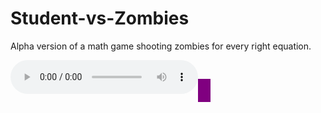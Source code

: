 Student-vs-Zombies
==================

Alpha version of a math game shooting zombies for every right equation.


<!DOCTYPE HTML>
<html lang = "en">
<head>
	<meta charset = "utf-9"/>
	<title>Student VS Zombies</title>
	<audio autoplay controls loop>
	</audio>
</head>
<body>
	<canvas id = 'canvasBg' width = 900 height = 600 style = "border:10px solid purple">
	</canvas>
	<canvas id = 'canvasGun' width = 900 height = 600 style = "display:block;margin: -615px 315px">
	</canvas>
	<canvas id = 'canvasZombie1' width = 900 height = 600 style = "display:block;margin: -615px 315px">
	</canvas>
	<canvas id = 'canvasZombie2' width = 900 height = 600 style = "display:block;margin: -615px 315px ">
	</canvas>
	<canvas id = 'canvasZombie3' width = 900 height = 600 style = "display:block;margin: -615px 315px ">
	</canvas>
	<canvas id = 'canvasBullet' width = 900 height = 600 style = "display:block;margin: -615px 315px ">
	</canvas>
	<script>
		var canvasBg = document.getElementById('canvasBg');
		var ctxBg = canvasBg.getContext('2d');
		var canvasGun = document.getElementById('canvasGun');
		var ctxGun = canvasGun.getContext('2d');
		var canvasZombie1 = document.getElementById('canvasZombie1');
		var ctxZombie1 = canvasZombie1.getContext('2d');
		var canvasZombie2 = document.getElementById('canvasZombie2');
		var ctxZombie2 = canvasZombie2.getContext('2d');
		var canvasZombie3 = document.getElementById('canvasZombie3');
		var ctxZombie3 = canvasZombie3.getContext('2d');
		var canvasBullet = document.getElementById('canvasBullet');
		var ctxBullet = canvasBullet.getContext('2d');
		var bgWidth = 900;
		var bgHeight = 600;
		var requestAnimFrame = window.requestAnimationFrame ||			// method to request animation frame for browser
					   window.webkitRequestAnimationFrame ||
					   window.mozRequestAnimationFrame ||
					   window.msRequestAnimationFrame ||
					   window.oRequestAnimationFrame;
					   
		document.addEventListener('keydown', checkKeyDown);
		var imgSprite = new Image();
		imgSprite.src = 'sprite.png';
		imgSprite.addEventListener('load', init, false);
		
		var isPlaying = true;
		var gun = new Gun;
		var zombie1 = new Zombie1; 
		var zombie2 = new Zombie2;
		var zombie3 = new Zombie3;
		var bullet = new Bullet;
		var speed = 1;
		var counter = 0;
		
		// main functions
		function init(){
			for(var i=0; i ; i ++){
				startLoop();
			}
		}
		
		function startLoop(){
			for(var i=0; i < 1000; i ++){
			counter ++;
			ctxBg.drawImage(imgSprite,0,0,bgWidth,bgHeight,0,0,bgWidth,bgHeight);
			zombie1.draw();
			zombie2.draw();
			zombie3.draw();
			updateBullet();
			clearCtxBullet();
			ctxBullet.drawImage(imgSprite,bullet.srcX,bullet.srcY,bullet.width,bullet.height,bullet.drawX,bullet.drawY,bullet.width,bullet.height);
			ctxGun.drawImage(imgSprite,gun.srcX,gun.srcY,gun.width,gun.height,gun.drawX,gun.drawY,gun.width,gun.height);
			//checkKeyDown();
			requestAnimFrame(startLoop);
			}
		}
		
		function updateBullet(){
			bullet.drawY -= speed;
		}
		
		function Gun(){
			this.srcX = 400;
			this.srcY = 600;
			this.width = 100 ;
			this.height = 100;
			this.drawX = bgWidth/2 - this.width/2;
			this.drawY = bgHeight - this.height;
		}
		
		function clearCtxGun(){
			ctxGun.clearRect(0,0,bgWidth,bgHeight);
		}
		
		function Zombie1(){
			this.srcX = 150;
			this.srcY = 600;
			this.width = 50 ;
			this.height = 100;
			this.drawX = 0;
			this.drawY = bgHeight - this.height;
		}
		
		Zombie1.prototype.draw = function(){
			ctxZombie1.drawImage(imgSprite,this.srcX,this.srcY,this.width,this.height,this.drawX,this.drawY,this.width,this.height);
		};		
		
		function clearCtxZombie1(){
			ctxZombie1.clearRect(0,0,bgWidth,bgHeight);
		}
		
		function Zombie2(){
			this.srcX = 0;
			this.srcY = 600;
			this.width = 50 ;
			this.height = 100;
			this.drawX = bgWidth - this.width;
			this.drawY = bgHeight - this.height;
		}
		
		Zombie2.prototype.draw = function(){
			ctxZombie2.drawImage(imgSprite,this.srcX,this.srcY,this.width,this.height,this.drawX,this.drawY,this.width,this.height);
		};		
		
		function clearCtxZombie2(){
			ctxZombie2.clearRect(0,0,bgWidth,bgHeight);
		}
		
		function Zombie3(){
			this.srcX = 0;
			this.srcY = 700;
			this.width = 100 ;
			this.height = 50;
			this.drawX = bgWidth/2 - this.width/2;
			this.drawY = 45;
		
		}
		
		Zombie3.prototype.draw = function(){
			ctxZombie3.drawImage(imgSprite,this.srcX,this.srcY,this.width,this.height,this.drawX,this.drawY,this.width,this.height);
		};		
		
		function clearCtxZombie3(){
			ctxZombie3.clearRect(0,0,bgWidth,bgHeight);
		}
		
		function Bullet(){
			this.srcX = 109;
			this.srcY = 709;
			this.width = 9;
			this.height = 9;
			this.drawX = 430;
			this.drawY = 560;
			this.isShot = false;
			this.direction = 3;
		}		
		
		function clearCtxBullet(){
			ctxBullet.clearRect(0,0,bgWidth,bgHeight);
		}
		
		
		function checkKeyDown(e){
			if(e.keyCode == 37){ //left key
				bullet.direction = 1;
				e.preventDefault();
				clearCtxGun();
				ctxGun.drawImage(imgSprite,gun.srcX - gun.width,gun.srcY,gun.width,gun.height,gun.drawX,gun.drawY,gun.width,gun.height);
			}
			if(e.keyCode == 38){ //up key
				bullet.direction = 3;
				e.preventDefault();
				clearCtxGun();
				ctxGun.drawImage(imgSprite,gun.srcX,gun.srcY,gun.width,gun.height,gun.drawX,gun.drawY,gun.width,gun.height);
			}
			if(e.keyCode == 39){ //right key
				bullet.direction = 2;
				e.preventDefault();
				clearCtxGun();
				ctxGun.drawImage(imgSprite,gun.srcX + gun.width,gun.srcY,gun.width,gun.height,gun.drawX,gun.drawY,gun.width,gun.height);
			}
			if(e.keyCode == 32 && !bullet.isShot){ // spacebar
				e.preventDefault();
				clearCtxBullet();
				bullet.isShot = true;
			}
		}
		
	</script>

</body>


</html><!DOCTYPE HTML>
<html lang = "en">
<head>
	<meta charset = "utf-9"/>
	<title>Student VS Zombies</title>
	<audio autoplay controls loop>
	</audio>
</head>
<body>
	<canvas id = 'canvasBg' width = 900 height = 600 style = "border:10px solid purple">
	</canvas>
	<canvas id = 'canvasGun' width = 900 height = 600 style = "display:block;margin: -615px 315px">
	</canvas>
	<canvas id = 'canvasZombie1' width = 900 height = 600 style = "display:block;margin: -615px 315px">
	</canvas>
	<canvas id = 'canvasZombie2' width = 900 height = 600 style = "display:block;margin: -615px 315px ">
	</canvas>
	<canvas id = 'canvasZombie3' width = 900 height = 600 style = "display:block;margin: -615px 315px ">
	</canvas>
	<canvas id = 'canvasBullet' width = 900 height = 600 style = "display:block;margin: -615px 315px ">
	</canvas>
	<script>
		var canvasBg = document.getElementById('canvasBg');
		var ctxBg = canvasBg.getContext('2d');
		var canvasGun = document.getElementById('canvasGun');
		var ctxGun = canvasGun.getContext('2d');
		var canvasZombie1 = document.getElementById('canvasZombie1');
		var ctxZombie1 = canvasZombie1.getContext('2d');
		var canvasZombie2 = document.getElementById('canvasZombie2');
		var ctxZombie2 = canvasZombie2.getContext('2d');
		var canvasZombie3 = document.getElementById('canvasZombie3');
		var ctxZombie3 = canvasZombie3.getContext('2d');
		var canvasBullet = document.getElementById('canvasBullet');
		var ctxBullet = canvasBullet.getContext('2d');
		var bgWidth = 900;
		var bgHeight = 600;
		var Equations = new Array();
		var requestAnimFrame = window.requestAnimationFrame ||			// method to request animation frame for browser
					   window.webkitRequestAnimationFrame ||
					   window.mozRequestAnimationFrame ||
					   window.msRequestAnimationFrame ||
					   window.oRequestAnimationFrame;
					   
		document.addEventListener('keydown', checkKeyDown);
		var imgSprite = new Image();
		imgSprite.src = 'sprite.png';
		imgSprite.addEventListener('load', init, false);
		
		var isPlaying = true;
		var gun = new Gun;
		var zombie1 = new Zombie1; 
		var zombie2 = new Zombie2;
		var zombie3 = new Zombie3;
		var bullet = new Bullet;
		var speed = 3;
		var counter = 0;
		
		// main functions
		
		setInterval(startLoop, 1000/45);
		
		function startLoop(){
			ctxBg.drawImage(imgSprite,0,0,bgWidth,bgHeight,0,0,bgWidth,bgHeight);
			clearCtxZombie1();
			clearCtxZombie2();
			clearCtxZombie3();
			zombie1.draw();
			zombie2.draw();
			zombie3.draw();
			update();
			clearCtxBullet();
			ctxBullet.drawImage(imgSprite,bullet.srcX,bullet.srcY,bullet.width,bullet.height,bullet.drawX,bullet.drawY,bullet.width,bullet.height);
			ctxGun.drawImage(imgSprite,gun.srcX,gun.srcY,gun.width,gun.height,gun.drawX,gun.drawY,gun.width,gun.height);
			checkKeyDown();
		}
		
		function update(){
			bullet.drawY -= speed;
			zombie1.drawX += speed;
			zombie2.drawX -= speed;
			zombie3.drawY += speed;
		}
		
		function Gun(){
			this.srcX = 400;
			this.srcY = 600;
			this.width = 100 ;
			this.height = 100;
			this.drawX = bgWidth/2 - this.width/2;
			this.drawY = bgHeight - this.height;
		}
		
		function clearCtxGun(){
			ctxGun.clearRect(0,0,bgWidth,bgHeight);
		}
		
		function Zombie1(){
			this.srcX = 150;
			this.srcY = 600;
			this.width = 50 ;
			this.height = 100;
			this.drawX = 0;
			this.drawY = bgHeight - this.height;
			this.part = 1;
			
		}
		
		Zombie1.prototype.draw = function(){
			if(this.part < 8){
				ctxZombie1.drawImage(imgSprite,this.srcX,this.srcY,this.width,this.height,this.drawX,this.drawY,this.width,this.height);
				this.part ++;
			}
			else if(this.part < 16){
				ctxZombie1.drawImage(imgSprite,this.srcX + this.width,this.srcY,this.width,this.height,this.drawX,this.drawY,this.width,this.height);
				this.part ++;
			}
			else if(this.part < 24){
				ctxZombie1.drawImage(imgSprite,this.srcX + this.width * 2,this.srcY,this.width,this.height,this.drawX,this.drawY,this.width,this.height);
				this.part ++;
			}
			else{
				ctxZombie1.drawImage(imgSprite,this.srcX,this.srcY,this.width,this.height,this.drawX,this.drawY,this.width,this.height);
				this.part = 1;
			}
		};		
		
		

						
		
		function clearCtxZombie1(){
			ctxZombie1.clearRect(0,0,bgWidth,bgHeight);
		}
		
		function Zombie2(){
			this.srcX = 0;
			this.srcY = 600;
			this.width = 50 ;
			this.height = 100;
			this.drawX = bgWidth - this.width;
			this.drawY = bgHeight - this.height;
			this.part = 0;
		}
		
		Zombie2.prototype.draw = function(){
			if(this.part < 8){
				ctxZombie2.drawImage(imgSprite,this.srcX,this.srcY,this.width,this.height,this.drawX,this.drawY,this.width,this.height);
				this.part ++;
			}
			else if(this.part < 16){
				ctxZombie2.drawImage(imgSprite,this.srcX + this.width,this.srcY,this.width,this.height,this.drawX,this.drawY,this.width,this.height);
				this.part ++;
			}
			else if(this.part < 24){
				ctxZombie2.drawImage(imgSprite,this.srcX + this.width * 2,this.srcY,this.width,this.height,this.drawX,this.drawY,this.width,this.height);
				this.part ++;
			}
			else{
				ctxZombie2.drawImage(imgSprite,this.srcX,this.srcY,this.width,this.height,this.drawX,this.drawY,this.width,this.height);
				this.part = 1;
			}
		};			
		
		function clearCtxZombie2(){
			ctxZombie2.clearRect(0,0,bgWidth,bgHeight);
		}
		
		function Zombie3(){
			this.srcX = 0;
			this.srcY = 700;
			this.width = 100 ;
			this.height = 50;
			this.drawX = bgWidth/2 - this.width/2;
			this.drawY = 45;
			this.part = 0;
		}
		
		Zombie3.prototype.draw = function(){
			if(this.part < 8){
				ctxZombie3.drawImage(imgSprite,this.srcX,this.srcY,this.width,this.height,this.drawX,this.drawY,this.width,this.height);
				this.part ++;
			}
			else if(this.part < 16){
				ctxZombie3.drawImage(imgSprite,this.srcX,this.srcY + this.height,this.width,this.height,this.drawX,this.drawY,this.width,this.height);
				this.part ++;
			}
			else if(this.part < 24){
				ctxZombie3.drawImage(imgSprite,this.srcX,this.srcY + this.height * 2,this.width,this.height,this.drawX,this.drawY,this.width,this.height);
				this.part ++;
			}
			else{
				ctxZombie3.drawImage(imgSprite,this.srcX,this.srcY,this.width,this.height,this.drawX,this.drawY,this.width,this.height);
				this.part = 1;
			}
		}
		
		function clearCtxZombie3(){
			ctxZombie3.clearRect(0,0,bgWidth,bgHeight);
		}
		
		function Bullet(){
			this.srcX = 109;
			this.srcY = 709;
			this.width = 9;
			this.height = 9;
			this.drawX = 430;
			this.drawY = 560;
			this.isShot = false;
			this.direction = 3;
		}		
		
		function clearCtxBullet(){
			ctxBullet.clearRect(0,0,bgWidth,bgHeight);
		}
		
		
		function checkKeyDown(e){
			if(e.keyCode == 37){ //left key
				bullet.direction = 1;
				e.preventDefault();
				clearCtxGun();
				ctxGun.drawImage(imgSprite,gun.srcX - gun.width,gun.srcY,gun.width,gun.height,gun.drawX,gun.drawY,gun.width,gun.height);
			}
			if(e.keyCode == 38){ //up key
				bullet.direction = 3;
				e.preventDefault();
				clearCtxGun();
				ctxGun.drawImage(imgSprite,gun.srcX,gun.srcY,gun.width,gun.height,gun.drawX,gun.drawY,gun.width,gun.height);
			}
			if(e.keyCode == 39){ //right key
				bullet.direction = 2;
				e.preventDefault();
				clearCtxGun();
				ctxGun.drawImage(imgSprite,gun.srcX + gun.width,gun.srcY,gun.width,gun.height,gun.drawX,gun.drawY,gun.width,gun.height);
			}
			if(e.keyCode == 32 && !bullet.isShot){ // spacebar
				e.preventDefault();
				clearCtxBullet();
				bullet.isShot = true;
			}
		}
		
	</script>

</body>


</html>
